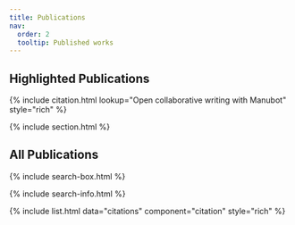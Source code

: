 ```yaml
---
title: Publications
nav:
  order: 2
  tooltip: Published works
---
```


## Highlighted Publications

{% include citation.html lookup="Open collaborative writing with Manubot" style="rich" %}

{% include section.html %}

## All Publications

{% include search-box.html %}

{% include search-info.html %}

{% include list.html data="citations" component="citation" style="rich" %}
